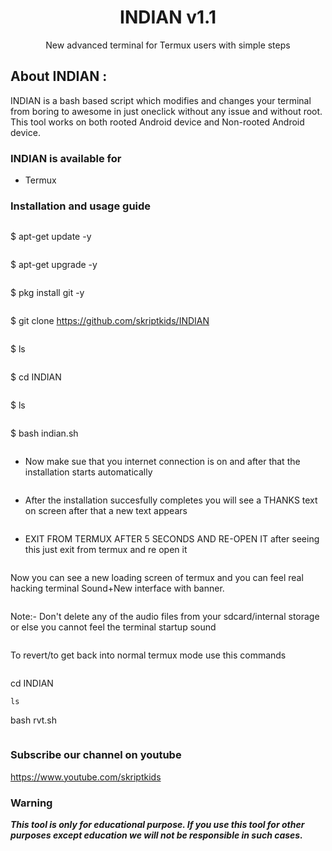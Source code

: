 <h1 align="center">INDIAN v1.1</h1>
<p align="center">
      New advanced terminal for Termux users with simple steps
</p>

## About INDIAN :

INDIAN is a bash based script which modifies and changes your terminal from boring to awesome in just oneclick without any issue and without root. This tool works on both rooted Android device and Non-rooted Android device.


### INDIAN is available for

* Termux

### Installation and usage guide
```
```
$ apt-get update -y
```
```
$ apt-get upgrade -y
```
```
$ pkg install git -y
```
```
$ git clone https://github.com/skriptkids/INDIAN
```
```
$ ls
```
```
$ cd INDIAN
```
```
$ ls
```
```
$ bash indian.sh
```
```
* Now make sue that you internet connection is on and after that the installation starts automatically
```
```
* After the installation succesfully completes you will see a THANKS text on screen after that a new text appears 
```
```
* EXIT FROM TERMUX AFTER 5 SECONDS AND RE-OPEN IT after seeing this just exit from termux and re open it 
```
```
Now you can see a new loading screen of termux and you can feel real hacking terminal Sound+New interface with banner. 
```
```
Note:- Don't delete any of the audio files from your sdcard/internal storage or else you cannot feel the terminal startup sound
```
```
To revert/to get back into normal termux mode use this commands
```
```
cd INDIAN
```
ls
```
bash rvt.sh
```
```

### Subscribe our channel on youtube
https://www.youtube.com/skriptkids
     
### Warning

***This tool is only for educational purpose. If you use this tool for other purposes except education we will not be responsible in such cases.***

